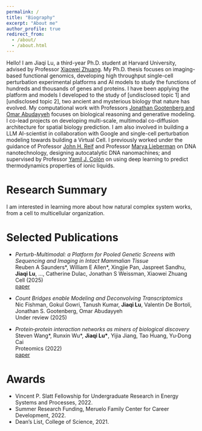 ```yaml
---
permalink: /
title: "Biography"
excerpt: "About me"
author_profile: true
redirect_from: 
  - /about/
  - /about.html
---
```




Hello! I am Jiaqi Lu, a third-year Ph.D. student at Harvard University, advised by Professor [Xiaowei Zhuang](https://zhuang.harvard.edu/index.html). My Ph.D. thesis focuses on imaging-based functional genomics, developing high throughput single-cell perturbation experimental platforms and AI models to study the functions of hundreds and thousands of genes and proteins. I have been applying the platform and models I developed to the study of [undisclosed topic 1] and [undisclosed topic 2], two ancient and mysterious biology that nature has evolved. My computational work with Professors [Jonathan Gootenberg and Omar Abudayyeh](https://www.abugootlab.org/) focuses on biological reasoning and generative modeling. I co-lead projects on developing multi-scale, multimodal co-diffusion architecture for spatial biology prediction. I am also involved in building a LLM AI-scientist in collaboration with Google and single-cell perturbation modeling towards building a Virtual Cell. I previously worked under the guidance of Professor [John H. Reif](https://users.cs.duke.edu/~reif/research.html) and Professor [Marya Lieberman](https://chemistry.nd.edu/people/marya-lieberman/) on DNA nanotechnology, designing autocatalytic DNA nanomachines; and supervised by Professor [Yamil J. Colón](https://www.computationalnano.org/) on using deep learning to predict thermodynamics properties of ionic liquids.

# Research Summary
I am interested in learning more about how natural complex system works, from a cell to multicellular organization.

# Selected Publications
* *Perturb-Multimodal: a Platform for Pooled Genetic Screens with Sequencing and Imaging in Intact Mammalian Tissue*  
Reuben A Saunders\*, William E Allen\*, Xingjie Pan, Jaspreet Sandhu, **Jiaqi Lu**, ..., Catherine Dulac, Jonathan S Weissman, Xiaowei Zhuang  
Cell (2025)  
[paper](https://www.cell.com/cell/fulltext/S0092-8674(25)00572-0)

* *Count Bridges enable Modeling and Deconvolving Transcriptomics*  
Nic Fishman, Gokul Gowri, Tanush Kumar, **Jiaqi Lu**, Valentin De Bortoli, Jonathan S. Gootenberg, Omar Abudayyeh  
Under review (2025)  

* *Protein‐protein interaction networks as miners of biological discovery*  
Steven Wang\*, Runxin Wu\*, **Jiaqi Lu\***, Yijia Jiang, Tao Huang, Yu‐Dong Cai  
Proteomics (2022)  
[paper](https://doi.org/10.1002/pmic.202100190)

# Awards
* Vincent P. Slatt Fellowship for Undergraduate Research in Energy Systems and Processes, 2022.
* Summer Research Funding, Meruelo Family Center for Career Development, 2022.
* Dean’s List, College of Science, 2021.
